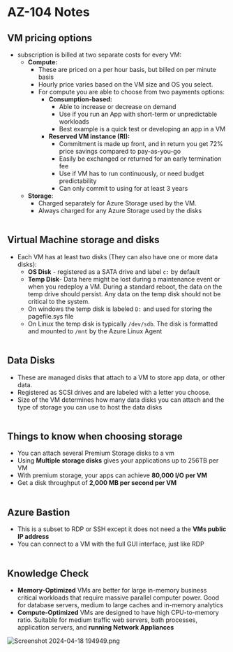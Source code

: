 # AZ-104 Notes

## VM pricing options

- subscription is billed at two separate costs for every VM:
    - **Compute:**
        - These are priced on a per hour basis, but billed on per minute basis
        - Hourly price varies based on the VM size and OS you select.
        - For compute you are able to choose from two payments options:
            - **Consumption-based:**
                - Able to increase or decrease on demand
                - Use if you run an App with short-term or unpredictable workloads
                - Best example is a quick test or developing an app in a VM
            - **Reserved VM instance (RI):**
                - Commitment is made up front, and in return you get 72% price savings compared to pay-as-you-go
                - Easily be exchanged or returned for an early termination fee
                - Use if VM has to run continuously, or need budget predictability
                - Can only commit to using for at least 3 years
    - **Storage**:
        - Charged separately for Azure Storage used by the VM.
        - Always charged for any Azure Storage used by the disks  
            <br/>

## Virtual Machine storage and disks

- Each VM has at least two disks (They can also have one or more data disks):
    - **OS Disk** - registered as a SATA drive and label `c:` by default
    - **Temp Disk**\- Data here might be lost during a maintenance event or when you redeploy a VM. During a standard reboot, the data on the temp drive should persist. Any data on the temp disk should not be critical to the system.
    - On windows the temp disk is labeled `D:` and used for storing the pagefile.sys file
    - On Linux the temp disk is typically `/dev/sdb`. The disk is formatted and mounted to `/mnt` by the Azure Linux Agent  
        <br/>

## Data Disks

- These are managed disks that attach to a VM to store app data, or other data.
- Registered as SCSI drives and are labeled with a letter you choose.
- Size of the VM determines how many data disks you can attach and the type of storage you can use to host the data disks  
    <br/>

## Things to know when choosing storage

- You can attach several Premium Storage disks to a vm
- Using **Multiple storage disks** gives your applications up to 256TB per VM
- With premium storage, your apps can achieve **80,000 I/O per VM**
- Get a disk throughput of **2,000 MB per second per VM**  
    <br/>

## Azure Bastion

- This is a subset to RDP or SSH except it does not need a the **VMs public IP address**
- You can connect to a VM with the full GUI interface, just like RDP  
    <br/>

## Knowledge Check

- **Memory-Optimized** VMs are better for large in-memory business critical workloads that require massive parallel computer power. Good for database servers, medium to large caches and in-memory analytics
- **Compute-Optimized** VMs are designed to have high CPU-to-memory ratio. Suitable for medium traffic web servers, bath processes, application servers, and **running Network Appliances**

![Screenshot 2024-04-18 194949.png](../_resources/Screenshot%202024-04-18%20194949.png)